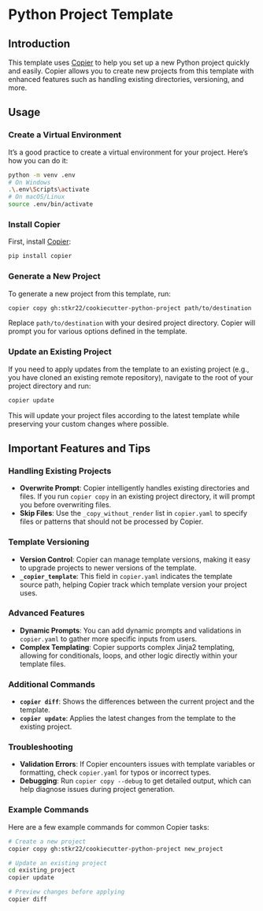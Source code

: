 # Python Project Template

## Introduction

This template uses [Copier](https://copier.readthedocs.io/) to help you set up a new Python project quickly and easily. Copier allows you to create new projects from this template with enhanced features such as handling existing directories, versioning, and more.

## Usage

### Create a Virtual Environment

It’s a good practice to create a virtual environment for your project. Here’s how you can do it:

```bash
python -m venv .env
# On Windows
.\.env\Scripts\activate
# On macOS/Linux
source .env/bin/activate
```

### Install Copier

First, install [Copier](https://copier.readthedocs.io/en/stable/installation/):

```bash
pip install copier
```

### Generate a New Project

To generate a new project from this template, run:

```bash
copier copy gh:stkr22/cookiecutter-python-project path/to/destination
```

Replace `path/to/destination` with your desired project directory. Copier will prompt you for various options defined in the template.

### Update an Existing Project

If you need to apply updates from the template to an existing project (e.g., you have cloned an existing remote repository), navigate to the root of your project directory and run:

```bash
copier update
```

This will update your project files according to the latest template while preserving your custom changes where possible.

## Important Features and Tips

### Handling Existing Projects

- **Overwrite Prompt**: Copier intelligently handles existing directories and files. If you run `copier copy` in an existing project directory, it will prompt you before overwriting files.
- **Skip Files**: Use the `_copy_without_render` list in `copier.yaml` to specify files or patterns that should not be processed by Copier.

### Template Versioning

- **Version Control**: Copier can manage template versions, making it easy to upgrade projects to newer versions of the template.
- **`_copier_template`**: This field in `copier.yaml` indicates the template source path, helping Copier track which template version your project uses.

### Advanced Features

- **Dynamic Prompts**: You can add dynamic prompts and validations in `copier.yaml` to gather more specific inputs from users.
- **Complex Templating**: Copier supports complex Jinja2 templating, allowing for conditionals, loops, and other logic directly within your template files.

### Additional Commands

- **`copier diff`**: Shows the differences between the current project and the template.
- **`copier update`**: Applies the latest changes from the template to the existing project.

### Troubleshooting

- **Validation Errors**: If Copier encounters issues with template variables or formatting, check `copier.yaml` for typos or incorrect types.
- **Debugging**: Run `copier copy --debug` to get detailed output, which can help diagnose issues during project generation.

### Example Commands

Here are a few example commands for common Copier tasks:

```bash
# Create a new project
copier copy gh:stkr22/cookiecutter-python-project new_project

# Update an existing project
cd existing_project
copier update

# Preview changes before applying
copier diff
```
